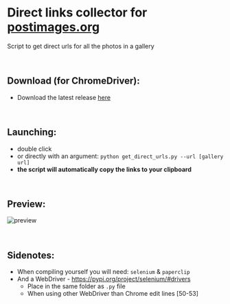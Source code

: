 # Direct links collector for [postimages.org](http://postimages.org/)
Script to get direct urls for all the photos in a gallery

<br>

## Download (for ChromeDriver):
- Download the latest release [here](http://bit.ly/postimg-direct-url-releases)

<br>

## Launching:
- double click
- or directly with an argument: `python get_direct_urls.py --url [gallery url]`
- **the script will automatically copy the links to your clipboard**  
  
<br>  
  
## Preview:
![preview](https://user-images.githubusercontent.com/25122875/92968314-307eea00-f47b-11ea-8e01-72201e21f62d.png)

<br>

## Sidenotes:
- When compiling yourself you will need: `selenium` & `paperclip`  
- And a WebDriver - https://pypi.org/project/selenium/#drivers
  - Place in the same folder as `.py` file
  - When using other WebDriver than Chrome edit lines [50-53]
